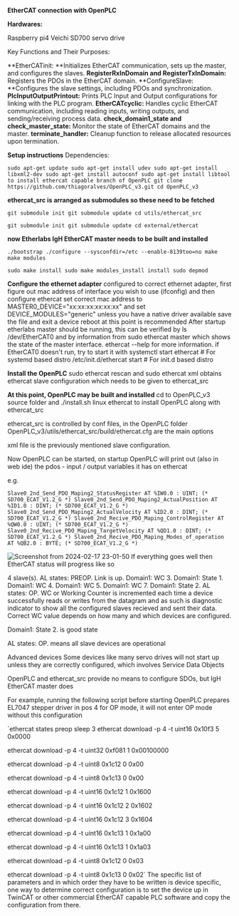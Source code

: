 **EtherCAT connection with OpenPLC**


**Hardwares:**

Raspberry pi4
Veichi SD700 servo drive



Key Functions and Their Purposes:

**EtherCATinit: **Initializes EtherCAT communication, sets up the master, and configures the slaves.
**RegisterRxInDomain and RegisterTxInDomain:** Registers the PDOs in the EtherCAT domain.
**ConfigureSlave: **Configures the slave settings, including PDOs and synchronization.
**PlcInputOutputPrintout:** Prints PLC Input and Output configurations for linking with the PLC program.
**EtherCATcyclic:** Handles cyclic EtherCAT communication, including reading inputs, writing outputs, and sending/receiving process data.
**check_domain1_state and check_master_state:** Monitor the state of EtherCAT domains and the master.
**terminate_handler:** Cleanup function to release allocated resources upon termination.

**Setup instructions**
Dependencies: 

`sudo apt-get update
sudo apt-get install udev
sudo apt-get install libxml2-dev
sudo apt-get install autoconf
sudo apt-get install libtool
to install ethercat capable branch of OpenPLC
git clone https://github.com/thiagoralves/OpenPLC_v3.git
cd OpenPLC_v3`

**ethercat_src is arranged as submodules so these need to be fetched**

`git submodule init
git submodule update
cd utils/ethercat_src`

`git submodule init
git submodule update
cd external/ethercat`

**now Etherlabs IgH EtherCAT master needs to be built and installed**

`./bootstrap
./configure --sysconfdir=/etc --enable-8139too=no
make
make modules`

`sudo make install
sudo make modules_install install
sudo depmod`


**Configure the ethernet adapter**
configured to correct ethernet adapter, first figure out mac address of interface you wish to use (ifconfig)
and then configure ethercat
set correct mac address to MASTER0_DEVICE="xx:xx:xx:xx:xx:xx" and set DEVICE_MODULES="generic" unless you have a native driver available save the file and exit
a device reboot at this point is recommended
After startup etherlabs master should be running, this can be verified by ls /dev/EtherCAT0 and by information from sudo ethercat master which shows the state of the master interface. ethercat --help for more information.
if EtherCAT0 doesn't run, try to start it with
systemctl start ethercat   # For systemd based distro
/etc/init.d/ethercat start # For init.d based distro


**Install the OpenPLC**
sudo ethercat rescan and sudo ethercat xml obtains ethercat slave configuration which needs to be given to ethercat_src

**At this point, OpenPLC may be built and installed**
cd to OpenPLC_v3 source folder and ./install.sh linux ethercat to install OpenPLC along with ethercat_src

ethercat_src is controlled by conf files, in the OpenPLC folder OpenPLC_v3/utils/ethercat_src/build/ethercat.cfg are the main options

xml file is the previously mentioned slave configuration.

Now OpenPLC can be started, on startup OpenPLC will print out (also in web ide) the pdos - input / output variables it has on ethercat

e.g.

`Slave0_2nd_Send_PDO_Maping2_StatusRegister AT %IW0.0 : UINT; (* SD700_ECAT_V1.2_G *)
Slave0_2nd_Send_PDO_Maping2_ActualPosition AT %ID1.0 : DINT; (* SD700_ECAT_V1.2_G *)
Slave0_2nd_Send_PDO_Maping2_ActualVelocity AT %ID2.0 : DINT; (* SD700_ECAT_V1.2_G *)
Slave0_2nd_Recive_PDO_Maping_ControlRegister AT %QW0.0 : UINT; (* SD700_ECAT_V1.2_G *)
Slave0_2nd_Recive_PDO_Maping_TargetVelocity AT %QD1.0 : DINT; (* SD700_ECAT_V1.2_G *)
Slave0_2nd_Recive_PDO_Maping_Modes_of_operation AT %QB2.0 : BYTE; (* SD700_ECAT_V1.2_G *)`

![Screenshot from 2024-02-17 23-01-50](https://github.com/LRAJA33/OpenPLC_EtherCAT/assets/105126037/7aa38421-2fbb-4576-ab2f-f7dca8cfdb39)
If everything goes well then EtherCAT status will progress like so

4 slave(s).
AL states: PREOP.
Link is up.
Domain1: WC 3.
Domain1: State 1.
Domain1: WC 4.
Domain1: WC 5.
Domain1: WC 7.
Domain1: State 2.
AL states: OP.
WC or Working Counter is incremented each time a device successfully reads or writes from the datagram and as such is diagnostic indicator to show all the configured slaves recieved and sent their data. Correct WC value depends on how many and which devices are configured.

Domain1: State 2. is good state

AL states: OP. means all slave devices are operational

Advanced devices
Some devices like many servo drives will not start up unless they are correctly configured, which involves Service Data Objects

OpenPLC and ethercat_src provide no means to configure SDOs, but IgH EtherCAT master does

For example, running the following script before starting OpenPLC prepares EL7047 stepper driver in pos 4 for OP mode, it will not enter OP mode without this configuration

`ethercat states preop
sleep 3
ethercat download -p 4 -t uint16 0x10f3 5 0x0000

ethercat download -p 4 -t uint32 0xf081 1 0x00100000

ethercat download -p 4 -t uint8 0x1c12 0 0x00

ethercat download -p 4 -t uint8 0x1c13 0 0x00

ethercat download -p 4 -t uint16 0x1c12 1 0x1600

ethercat download -p 4 -t uint16 0x1c12 2 0x1602

ethercat download -p 4 -t uint16 0x1c12 3 0x1604

ethercat download -p 4 -t uint16 0x1c13 1 0x1a00

ethercat download -p 4 -t uint16 0x1c13 1 0x1a03

ethercat download -p 4 -t uint8 0x1c12 0 0x03

ethercat download -p 4 -t uint8 0x1c13 0 0x02`
The specific list of parameters and in which order they have to be written is device specific, one way to determine correct configuration is to set the device up in TwinCAT or other commercial EtherCAT capable PLC software and copy the configuration from there.
